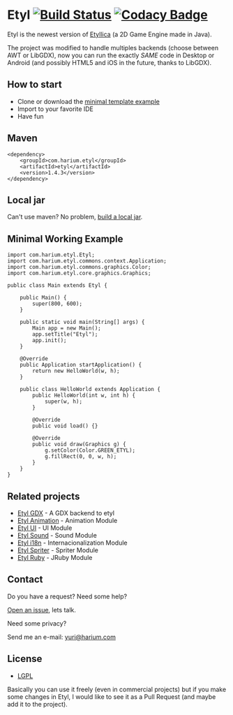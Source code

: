 # Etyl [![Build Status](https://travis-ci.org/Harium/etyl.svg?branch=master)](https://travis-ci.org/Harium/etyl) [![Codacy Badge](https://api.codacy.com/project/badge/Grade/4fe7372ce73741bf9955eb133e05e85b)](https://www.codacy.com/app/yuripourre/etyl?utm_source=github.com&amp;utm_medium=referral&amp;utm_content=Harium/etyl&amp;utm_campaign=Badge_Grade)

Etyl is the newest version of [Etyllica](https://github.com/etyllica/etyllica) (a 2D Game Engine made in Java).

The project was modified to handle multiples backends (choose between AWT or LibGDX), now you can run the exactly *SAME* code in Desktop or Android (and possibly HTML5 and iOS in the future, thanks to LibGDX).

## How to start

- Clone or download the [minimal template example](https://github.com/Harium/etyl-template)
- Import to your favorite IDE
- Have fun

## Maven
```
<dependency>
    <groupId>com.harium.etyl</groupId>
    <artifactId>etyl</artifactId>
    <version>1.4.3</version>
</dependency>
```

## Local jar
Can't use maven? No problem, [build a local jar](https://github.com/Harium/etyl/wiki/Building-a-local-jar).

## Minimal Working Example
```
import com.harium.etyl.Etyl;
import com.harium.etyl.commons.context.Application;
import com.harium.etyl.commons.graphics.Color;
import com.harium.etyl.core.graphics.Graphics;

public class Main extends Etyl {

    public Main() {
        super(800, 600);
    }

    public static void main(String[] args) {
        Main app = new Main();
        app.setTitle("Etyl");
        app.init();
    }

    @Override
    public Application startApplication() {
        return new HelloWorld(w, h);
    }

    public class HelloWorld extends Application {
        public HelloWorld(int w, int h) {
            super(w, h);
        }

        @Override
        public void load() {}

        @Override
        public void draw(Graphics g) {
            g.setColor(Color.GREEN_ETYL);
            g.fillRect(0, 0, w, h);
        }
    }
}
```

## Related projects
- [Etyl GDX](https://github.com/Harium/etyl-gdx) - A GDX backend to etyl
- [Etyl Animation](https://github.com/Harium/etyl-animation) - Animation Module
- [Etyl UI](https://github.com/Harium/etyl-ui) - UI Module
- [Etyl Sound](https://github.com/Harium/etyl-sound) - Sound Module
- [Etyl i18n](https://github.com/Harium/etyl-i18n) - Internacionalization Module
- [Etyl Spriter](https://github.com/Harium/etyl-spriter) - Spriter Module
- [Etyl Ruby](https://github.com/Harium/etyl-ruby) - JRuby Module

## Contact
Do you have a request? Need some help?

[Open an issue](https://github.com/Harium/etyl/issues/new), lets talk.

Need some privacy?

Send me an e-mail: yuri@harium.com

## License
- [LGPL](http://www.gnu.org/licenses/lgpl.txt)

Basically you can use it freely (even in commercial projects) but if you
make some changes in Etyl, I would like to see it as a Pull Request (and
maybe add it to the project).

